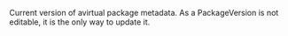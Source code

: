 Current version of avirtual  package  metadata. As a PackageVersion is not editable, it is the only way  to update it.